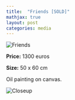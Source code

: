 ```yaml
---
title:  "Friends [SOLD]"
mathjax: true
layout: post
categories: media
---
```


![Friends](https://gintaremaria.github.io/assets/images/DSCF9027.jpg)

**Price:** 1300 euros

**Size:** 50 x 60 cm

Oil painting on canvas. 

![Closeup](https://gintaremaria.github.io/assets/images/DSCF9028.jpg)

